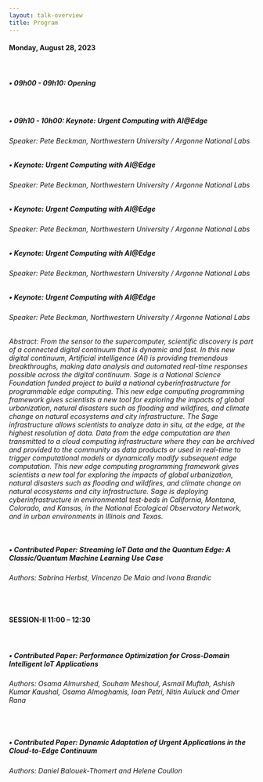 ```yaml
---
layout: talk-overview
title: Program
---
```


<h4>
Monday, August 28, 2023
</h4>
<br>

<h5>• 09h00 - 09h10:  Opening</h5>
<br>

<h5>• 09h10 - 10h00: Keynote:  Urgent Computing with AI@Edge</h5>
  <h6>Speaker: Pete Beckman, Northwestern University / Argonne National Labs </h6>

<h5>• Keynote:  Urgent Computing with AI@Edge</h5>
  <h6>Speaker: Pete Beckman, Northwestern University / Argonne National Labs </h6>

<h5>• Keynote:  Urgent Computing with AI@Edge</h5>
  <h6>Speaker: Pete Beckman, Northwestern University / Argonne National Labs </h6>

  <h5>• Keynote:  Urgent Computing with AI@Edge</h5>
  <h6>Speaker: Pete Beckman, Northwestern University / Argonne National Labs </h6>

  <h5>• Keynote:  Urgent Computing with AI@Edge</h5>
  <h6>Speaker: Pete Beckman, Northwestern University / Argonne National Labs </h6>

<p> <em> Abstract: From the sensor to the supercomputer, scientific discovery is part of a connected digital continuum that is dynamic and fast. In this new digital continuum, Artificial intelligence (AI) is providing tremendous breakthroughs, making data analysis and automated real-time responses possible across the digital continuum. Sage is a National Science Foundation funded project to build a national cyberinfrastructure for programmable edge computing. This new edge computing programming framework gives scientists a new tool for exploring the impacts of global urbanization, natural disasters such as flooding and wildfires, and climate change on natural ecosystems and city infrastructure. The Sage infrastructure allows scientists to analyze
data in situ, at the edge, at the highest resolution of data. Data from the edge computation are then transmitted to a cloud computing infrastructure where they can be archived and provided to the community as data products or used in real-time to trigger computational models or dynamically modify subsequent edge computation. This new edge computing programming framework gives scientists a new tool for exploring the impacts of global urbanization, natural disasters such as flooding and wildfires, and climate change on natural ecosystems and city infrastructure. Sage is deploying cyberinfrastructure in environmental test-beds in California, Montana, Colorado, and Kansas, in the National Ecological Observatory Network, and in urban environments in Illinois and Texas. </em> </p>
<br>

 <h5>• Contributed Paper: Streaming IoT Data and the Quantum Edge: A Classic/Quantum Machine Learning Use Case </h5>
   <h6> Authors: Sabrina Herbst, Vincenzo De Maio and Ivona Brandic </h6>
<br>

<h4>
SESSION-II 11:00 – 12:30
</h4>
<br>

<h5>• Contributed Paper: Performance Optimization for Cross-Domain Intelligent IoT Applications </h5>
<h6> Authors: Osama Almurshed, Souham Meshoul, Asmail Muftah, Ashish Kumar Kaushal, Osama Almoghamis, Ioan Petri, Nitin Auluck and Omer Rana </h6>
<br>

<h5>• Contributed Paper: Dynamic Adaptation of Urgent Applications in the Cloud-to-Edge Continuum </h5>
<h6> Authors: Daniel Balouek-Thomert and Helene Coullon </h6>
<br>